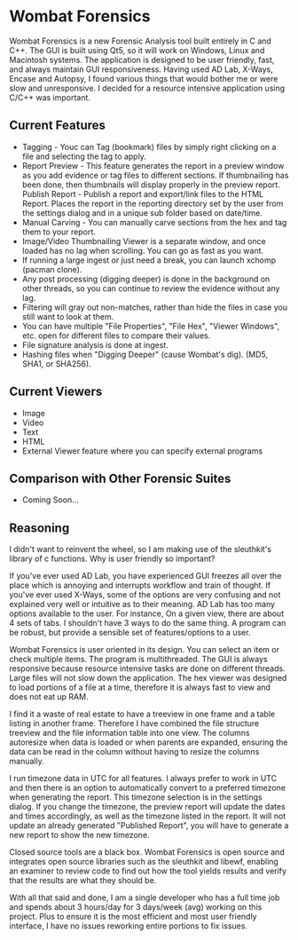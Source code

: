 # Wombat Forensics

Wombat Forensics is a new Forensic Analysis tool built entirely in C and C++. The GUI is built using Qt5, so it will work on Windows, Linux and Macintosh systems. The application is designed to be user friendly, fast, and always maintain GUI responsiveness. Having used AD Lab, X-Ways, Encase and Autopsy, I found various things that would bother me or were slow and unresponsive. I decided for a resource intensive application using C/C++ was important.

Current Features
-----------------
* Tagging - Youc can Tag (bookmark) files by simply right clicking on a file and selecting the tag to apply.
* Report Preview - This feature generates the report in a preview window as you add evidence or tag files to different sections. If thumbnailing has been done, then thumbnails will display properly in the preview report.
Publish Report - Publish a report and export/link files to the HTML Report. Places the report in the reporting directory set by the user from the settings dialog and in a unique sub folder based on date/time.
* Manual Carving - You can manually carve sections from the hex and tag them to your report.
* Image/Video Thumbnailing Viewer is a separate window, and once loaded has no lag when scrolling. You can go as fast as you want.
* If running a large ingest or just need a break, you can launch xchomp (pacman clone).
* Any post processing (digging deeper) is done in the background on other threads, so you can continue to review the evidence without any lag.
* Filtering will gray out non-matches, rather than hide the files in case you still want to look at them.
* You can have multiple "File Properties", "File Hex", "Viewer Windows", etc. open for different files to compare their values.
* File signature analysis is done at ingest.
* Hashing files when "Digging Deeper" (cause Wombat's dig). (MD5, SHA1, or SHA256).

Current Viewers
--
* Image
* Video
* Text
* HTML
* External Viewer feature where you can specify external programs

Comparison with Other Forensic Suites
--
* Coming Soon...

Reasoning
--

I didn't want to reinvent the wheel, so I am making use of the sleuthkit's library of c functions. Why is user friendly so important?

If you've ever used AD Lab, you have experienced GUI freezes all over the place which is annoying and interrupts workflow and train of thought. If you've ever used X-Ways, some of the options are very confusing and not explained very well or intuitive as to their meaning. AD Lab has too many options available to the user. For instance, On a given view, there are about 4 sets of tabs. I shouldn't have 3 ways to do the same thing. A program can be robust, but provide a sensible set of features/options to a user.

Wombat Forensics is user oriented in its design. You can select an item or check multiple items. The program is multithreaded. The GUI is always responsive because resource intensive tasks are done on different threads. Large files will not slow down the application. The hex viewer was designed to load portions of a file at a time, therefore it is always fast to view and does not eat up RAM.

I find it a waste of real estate to have a treeview in one frame and a table listing in another frame. Therefore I have combined the file structure treeview and the file information table into one view. The columns autoresize when data is loaded or when parents are expanded, ensuring the data can be read in the column without having to resize the columns manually.

I run timezone data in UTC for all features. I always prefer to work in UTC and then there is an option to automatically convert to a preferred timezone when generating the report. This timezone selection is in the settings dialog. If you change the timezone, the preview report will update the dates and times accordingly, as well as the timezone listed in the report. It will not update an already generated "Published Report", you will have to generate a new report to show the new timezone.

Closed source tools are a black box. Wombat Forensics is open source and integrates open source libraries such as the sleuthkit and libewf, enabling an examiner to review code to find out how the tool yields results and verify that the results are what they should be.

With all that said and done, I am a single developer who has a full time job and spends about 3 hours/day for 3 days/week (avg) working on this project. Plus to ensure it is the most efficient and most user friendly interface, I have no issues reworking entire portions to fix issues.
